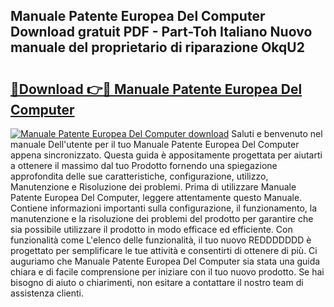 ## Manuale Patente Europea Del Computer Download gratuit PDF - Part-Toh Italiano Nuovo manuale del proprietario di riparazione OkqU2

# <h2><a href="http://dfeycz7.blite.top/?on=Manuale+Patente+Europea+Del+Computer">🔗Download 👉🔴 Manuale Patente Europea Del Computer</a></h2>

[![Manuale Patente Europea Del Computer download](https://i.imgur.com/lujVjoI.png)](http://dfeycz7.blite.top/?on=Manuale+Patente+Europea+Del+Computer)
Saluti e benvenuto nel manuale Dell'utente per il tuo Manuale Patente Europea Del Computer appena sincronizzato. Questa guida è appositamente progettata per aiutarti a ottenere il massimo dal tuo Prodotto fornendo una spiegazione approfondita delle sue caratteristiche, configurazione, utilizzo, Manutenzione e Risoluzione dei problemi. Prima di utilizzare Manuale Patente Europea Del Computer, leggere attentamente questo Manuale. Contiene informazioni importanti sulla configurazione, il funzionamento, la manutenzione e la risoluzione dei problemi del prodotto per garantire che sia possibile utilizzare il prodotto in modo efficace ed efficiente. Con funzionalità come L'elenco delle funzionalità, il tuo nuovo REDDDDDDD è progettato per semplificare le tue attività e consentirti di ottenere di più. Ci auguriamo che Manuale Patente Europea Del Computer sia stata una guida chiara e di facile comprensione per iniziare con il tuo nuovo prodotto. Se hai bisogno di aiuto o chiarimenti, non esitare a contattare il nostro team di assistenza clienti.
